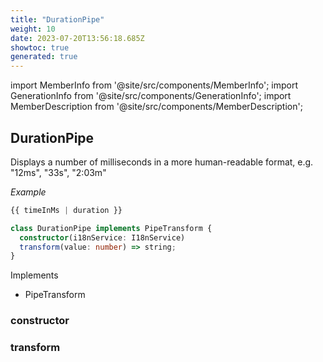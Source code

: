 ```yaml
---
title: "DurationPipe"
weight: 10
date: 2023-07-20T13:56:18.685Z
showtoc: true
generated: true
---
```

<!-- This file was generated from the Vendure source. Do not modify. Instead, re-run the "docs:build" script -->
import MemberInfo from '@site/src/components/MemberInfo';
import GenerationInfo from '@site/src/components/GenerationInfo';
import MemberDescription from '@site/src/components/MemberDescription';


## DurationPipe

<GenerationInfo sourceFile="packages/admin-ui/src/lib/core/src/shared/pipes/duration.pipe.ts" sourceLine="18" packageName="@vendure/admin-ui" />

Displays a number of milliseconds in a more human-readable format,
e.g. "12ms", "33s", "2:03m"

*Example*

```TypeScript
{{ timeInMs | duration }}
```

```ts title="Signature"
class DurationPipe implements PipeTransform {
  constructor(i18nService: I18nService)
  transform(value: number) => string;
}
```
Implements

 * PipeTransform



### constructor

<MemberInfo kind="method" type="(i18nService: <a href='/typescript-api/common/i18n-service#i18nservice'>I18nService</a>) => DurationPipe"   />


### transform

<MemberInfo kind="method" type="(value: number) => string"   />


